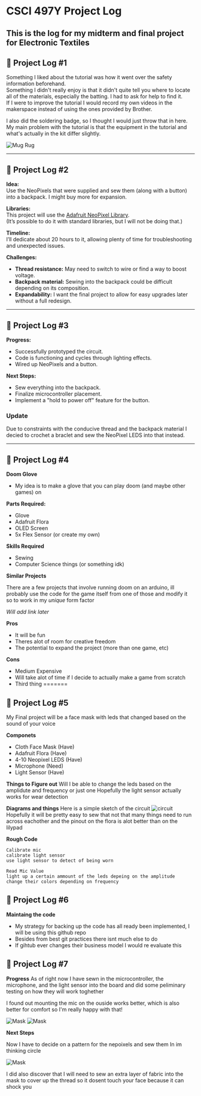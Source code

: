 # CSCI 497Y Project Log

This is the log for my midterm and final project for Electronic Textiles
---

## 📓 Project Log #1

Something I liked about the tutorial was how it went over the safety information beforehand.  
Something I didn't really enjoy is that it didn't quite tell you where to locate all of the materials, especially the batting. I had to ask for help to find it.  
If I were to improve the tutorial I would record my own videos in the makerspace instead of using the ones provided by Brother.

I also did the soldering badge, so I thought I would just throw that in here.  
My main problem with the tutorial is that the equipment in the tutorial and what's actually in the kit differ slightly.

![Mug Rug](/images/IMG_2273.png)

---

## 📓 Project Log #2

**Idea:**  
Use the NeoPixels that were supplied and sew them (along with a button) into a backpack. I might buy more for expansion.

**Libraries:**  
This project will use the [Adafruit NeoPixel Library](https://github.com/adafruit/Adafruit_NeoPixel).  
(It’s possible to do it with standard libraries, but I will not be doing that.)

**Timeline:**  
I’ll dedicate about 20 hours to it, allowing plenty of time for troubleshooting and unexpected issues.

**Challenges:**  
- **Thread resistance:** May need to switch to wire or find a way to boost voltage.
- **Backpack material:** Sewing into the backpack could be difficult depending on its composition.
- **Expandability:** I want the final project to allow for easy upgrades later without a full redesign.

---

## 📓 Project Log #3


**Progress:**  
- Successfully prototyped the circuit.
- Code is functioning and cycles through lighting effects.
- Wired up NeoPixels and a button.

**Next Steps:**  
- Sew everything into the backpack.
- Finalize microcontroller placement.
- Implement a "hold to power off" feature for the button.

### Update 
Due to constraints with the conducive thread and the backpack material I decied to crochet a braclet and sew the NeoPixel LEDS into that instead.

---
## 📓 Project Log #4
**Doom Glove**
- My idea is to make a glove that you can play doom (and maybe other games) on

**Parts Required:**
- Glove
- Adafruit Flora
- OLED Screen
- 5x Flex Sensor (or create my own)

**Skills Required**
- Sewing
- Computer Science things (or something idk)

**Similar Projects**

There are a few projects that involve running doom on an arduino, ill probably use the code for the game itself from one of those and modify it so to work in my *unique* form factor

*Will add link later*

**Pros**
* It will be fun 
* Theres alot of room for creative freedom
* The potential to expand the project (more than one game, etc)

**Cons**
* Medium Expensive
* Will take alot of time if I decide to actually make a game from scratch
* Third thing
=======

## 📓 Project Log #5
My Final project will be a face mask with leds that changed based on the sound of your voice 

**Componets**
- Cloth Face Mask (Have)
- Adafruit Flora (Have)
- 4-10 Neopixel LEDS (Have)
- Microphone (Need)
- Light Sensor (Have)

**Things to Figure out**
Will I be able to change the leds based on the amplidute and frequency or just one
Hopefully the light sensor actually works for wear detection

**Diagrams and things**
Here is a simple sketch of the circuit 
![circuit](/images/circuit.png)
Hopefully it will be pretty easy to sew that not that many things need to run across eachother and the pinout on the flora is alot better than on the lilypad

**Rough Code**
```
Calibrate mic 
calibrate light sensor
use light sensor to detect of being worn

Read Mic Value
light up a certain ammount of the leds depeing on the amplitude 
change their colors depending on frequency

```

## 📓 Project Log #6

**Maintaing the code**
- My strategy for backing up the code has all ready been implemented, I will be using this github repo
- Besides from best git practices there isnt much else to do
- If gihtub ever changes their business model I would re evaluate this

## 📓 Project Log #7

**Progress**
As of right now I have sewn in the microcontroller, the microphone, and the light sensor into the board and did some peliminary testing on how they will work toghether

I found out mounting the mic on the ouside works better, which is also better for comfort so I'm really happy with that! 

![Mask](/images/IMG_2479.jpg)
![Mask](/images/IMG_2476.jpg)

**Next Steps**

Now I have to decide on a pattern for the nepoixels and sew them In im thinking circle 

![Mask](/images/IMG_2480.jpg)

I did also discover that I will need to sew an extra layer of fabric into the mask to cover up the thread so it dosent touch your face because it can shock you

